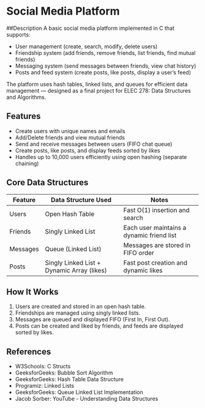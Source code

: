 # Social Media Platform

##Description
A basic social media platform implemented in C that supports:
- User management (create, search, modify, delete users)
- Friendship system (add friends, remove friends, list friends, find mutual friends)
- Messaging system (send messages between friends, view chat history)
- Posts and feed system (create posts, like posts, display a user’s feed)

The platform uses hash tables, linked lists, and queues for efficient data management — designed as a final project for ELEC 278: Data Structures and Algorithms.

## Features
- Create users with unique names and emails
- Add/Delete friends and view mutual friends
- Send and receive messages between users (FIFO chat queue)
- Create posts, like posts, and display feeds sorted by likes
- Handles up to 10,000 users efficiently using open hashing (separate chaining)

## Core Data Structures
| Feature   | Data Structure Used | Notes |
|-----------|----------------------|-------|
| Users     | Open Hash Table       | Fast O(1) insertion and search |
| Friends   | Singly Linked List    | Each user maintains a dynamic friend list |
| Messages  | Queue (Linked List)   | Messages are stored in FIFO order |
| Posts     | Singly Linked List + Dynamic Array (likes) | Fast post creation and dynamic likes |

## How It Works
1. Users are created and stored in an open hash table.
2. Friendships are managed using singly linked lists.
3. Messages are queued and displayed FIFO (First In, First Out).
4. Posts can be created and liked by friends, and feeds are displayed sorted by likes.

## References
- W3Schools: C Structs
- GeeksforGeeks: Bubble Sort Algorithm
- GeeksforGeeks: Hash Table Data Structure
- Programiz: Linked Lists
- GeeksforGeeks: Queue Linked List Implementation
- Jacob Sorber: YouTube - Understanding Data Structures



